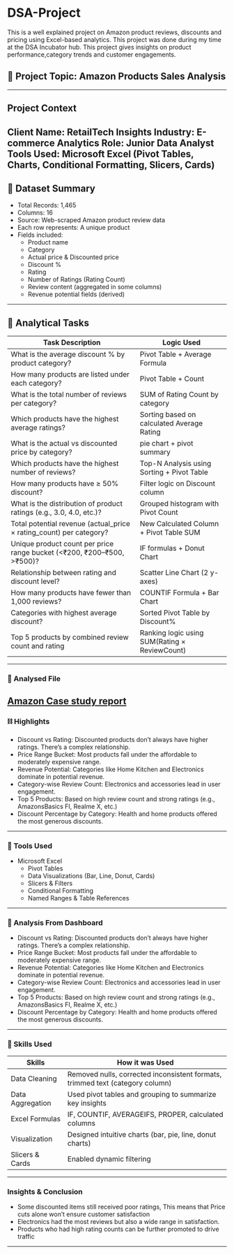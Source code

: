 # DSA-Project
This is a well explained project on Amazon product reviews, discounts and pricing using Excel-based analytics. This project was done during my time at the DSA Incubator hub. This project gives insights on product performance,category trends and customer engagements.

## 📖 Project Topic: Amazon Products Sales Analysis
------------------------------------------------------------------------------------------------------------------------------------------------------------------------------
## Project Context
Client Name: RetailTech Insights
Industry: E-commerce Analytics
Role: Junior Data Analyst
Tools Used: Microsoft Excel (Pivot Tables, Charts, Conditional Formatting, Slicers, Cards)
------------------------------------------------------------------------------------------------------------------------------------------------------------------------------
## 📑 Dataset Summary
- Total Records: 1,465
- Columns: 16
- Source: Web-scraped Amazon product review data
- Each row represents: A unique product
- Fields included:
  - Product name
  - Category
  - Actual price & Discounted price
  - Discount %
  - Rating
  - Number of Ratings (Rating Count)
  - Review content (aggregated in some columns)
  - Revenue potential fields (derived)
------------------------------------------------------------------------------------------------------------------------------------------------------------------------------
## 📑 Analytical Tasks
| Task Description | Logic Used |
| ---------------- | ---------- |
| What is the average discount % by product category? | Pivot Table + Average Formula |
| How many products are listed under each category? | Pivot Table + Count |
| What is the total number of reviews per category? | SUM of Rating Count by category |
| Which products have the highest average ratings? | Sorting based on calculated Average Rating |
| What is the actual vs discounted price by category? | pie chart + pivot summary |
| Which products have the highest number of reviews? | Top-N Analysis using Sorting + Pivot Table |
| How many products have ≥ 50% discount? | Filter logic on Discount column |
| What is the distribution of product ratings (e.g., 3.0, 4.0, etc.)? | Grouped histogram with Pivot Count |
| Total potential revenue (actual_price × rating_count) per category? | New Calculated Column + Pivot Table SUM |
| Unique product count per price range bucket (<₹200, ₹200–₹500, >₹500)? | IF formulas + Donut Chart |
| Relationship between rating and discount level? | Scatter Line Chart (2 y-axes) |
| How many products have fewer than 1,000 reviews? | COUNTIF Formula + Bar Chart |
| Categories with highest average discount? | Sorted Pivot Table by Discount% |
| Top 5 products by combined review count and rating | Ranking logic using SUM(Rating × ReviewCount) |
------------------------------------------------------------------------------------------------------------------------------------------------------------------------------
### 🎥 Analysed File
[Amazon Case study report](https://drive.google.com/file/d/1N7xFJNAIlsvlbTttvy48qT3pDz6iDt9E/view)
------------------------------------------------------------------------------------------------------------------------------------------------------------------------------------------------------------------------------------------------------------------------------------------------------------------------------------------------------------

### ⛓️ Highlights
- Discount vs Rating: Discounted products don’t always have higher ratings. There’s a complex relationship.
- Price Range Bucket: Most products fall under the affordable to moderately expensive range.
- Revenue Potential: Categories like Home Kitchen and Electronics dominate in potential revenue.
- Category-wise Review Count: Electronics and accessories lead in user engagement.
- Top 5 Products: Based on high review count and strong ratings (e.g., AmazonsBasics FI, Realme X, etc.)
- Discount Percentage by Category: Health and home products offered the most generous discounts.
------------------------------------------------------------------------------------------------------------------------------------------------------------------------------------------------------------------------------------------------------------------------------------------------------------------------------------------------------------
### 🧰 Tools Used
- Microsoft Excel
   - Pivot Tables
   - Data Visualizations (Bar, Line, Donut, Cards)
   - Slicers & Filters
   - Conditional Formatting
   - Named Ranges & Table References
------------------------------------------------------------------------------------------------------------------------------------------------------------------------------
### 🧠 Analysis From Dashboard
- Discount vs Rating: Discounted products don’t always have higher ratings. There’s a complex relationship.
- Price Range Bucket: Most products fall under the affordable to moderately expensive range.
- Revenue Potential: Categories like Home Kitchen and Electronics dominate in potential revenue.
- Category-wise Review Count: Electronics and accessories lead in user engagement.
- Top 5 Products: Based on high review count and strong ratings (e.g., AmazonsBasics FI, Realme X, etc.)
- Discount Percentage by Category: Health and home products offered the most generous discounts.
------------------------------------------------------------------------------------------------------------------------------------------------------------------------------------------------------------------------------------------------------------------------------------------------------------------------------------------------------------
### 🧠 Skills Used
| Skills | How it was Used |
|------- | --------------- |
| Data Cleaning |	Removed nulls, corrected inconsistent formats, trimmed text (category column) |
| Data Aggregation | Used pivot tables and grouping to summarize key insights |
| Excel Formulas | IF, COUNTIF, AVERAGEIFS, PROPER, calculated columns |
| Visualization	| Designed intuitive charts (bar, pie, line, donut charts) |
| Slicers & Cards |	Enabled dynamic filtering |
------------------------------------------------------------------------------------------------------------------------------------------------------------------------------------------------------------------------------------------------------------------------------------------------------------------------------------------------------------

### Insights & Conclusion
- Some discounted items still received poor ratings, This means that Price cuts alone won’t ensure customer satisfaction
- Electronics had the most reviews but also a wide range in satisfaction.
- Products who had high rating counts can be further promoted to drive traffic
------------------------------------------------------------------------------------------------------------------------------------------------------------------------------------------------------------------------------------------------------------------------------------------------------------------------------------------------------------
